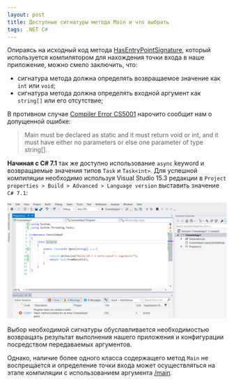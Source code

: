 ```yaml
---
layout: post
title: Доступные сигнатуры метода Main и что выбрать
tags: .NET C#
---
```


Опираясь на исходный код метода [HasEntryPointSignature](https://github.com/dotnet/roslyn/blob/3bbb684a43a0af9d1261866272274a19f4de6976/src/Compilers/CSharp/Portable/Compilation/CSharpCompilation.cs#L1637), который используется компилятором для нахождения точки входа в наше приложение, можно смело заключить, что:

- сигнатура метода должна определять возвращаемое значение как `int` или `void`; 
- сигнатура метода должна определять входной аргумент как `string[]` или его отсутствие;

В противном случае [Compiler Error CS5001](https://docs.microsoft.com/ru-ru/dotnet/csharp/misc/cs5001) нарочито сообщит нам о допущенной ошибке:

> Main must be declared as static and it must return void or int, and it must have either no parameters or else one parameter of type string[].

**Начиная с C# 7.1** так же доступно использование `async` keyword и возвращаемые значения типов `Task` и `Task<int>`. Для успешной компиляции необходимо используя Visual Studio 15.3 редакции в `Project properties > Build > Advanced > Language version` выставить значение `C# 7.1`:

![chsarp_71_ep](/images/post/chsarp_71_ep.gif)

Выбор необходимой сигнатуры обуславливается необходимостью возвращать результат выполнения нашего приложения и конфигурации посредством передаваемых аргументов.

Однако, наличие более одного класса содержащего метод `Main` не воспрещается и определение точки входа может осуществляться на этапе компиляции с использованием аргумента [/main](https://docs.microsoft.com/en-us/dotnet/csharp/language-reference/compiler-options/main-compiler-option).